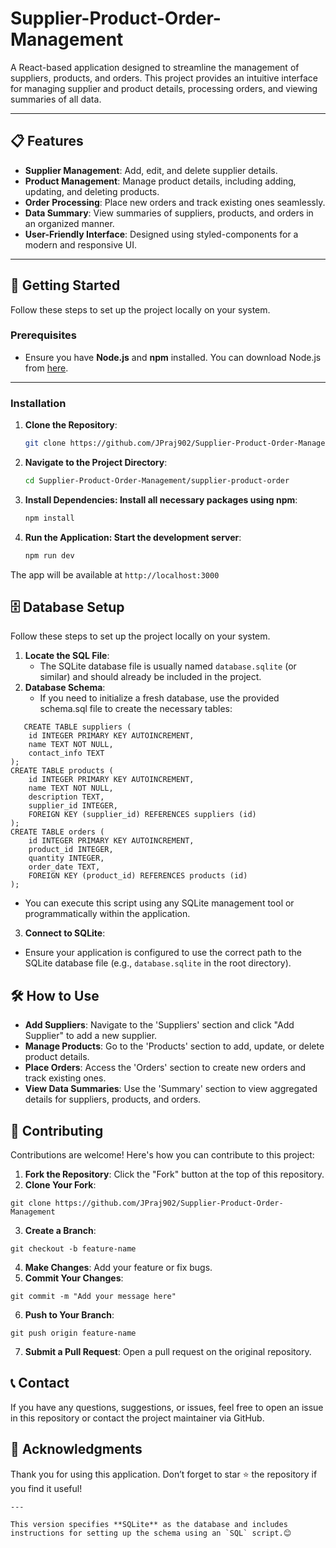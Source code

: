 # Supplier-Product-Order-Management

A React-based application designed to streamline the management of suppliers, products, and orders. This project provides an intuitive interface for managing supplier and product details, processing orders, and viewing summaries of all data.

---

## 📋 Features

- **Supplier Management**: Add, edit, and delete supplier details.
- **Product Management**: Manage product details, including adding, updating, and deleting products.
- **Order Processing**: Place new orders and track existing ones seamlessly.
- **Data Summary**: View summaries of suppliers, products, and orders in an organized manner.
- **User-Friendly Interface**: Designed using styled-components for a modern and responsive UI.

---

## 🚀 Getting Started

Follow these steps to set up the project locally on your system.

### Prerequisites

- Ensure you have **Node.js** and **npm** installed. You can download Node.js from [here](https://nodejs.org/).

---

### Installation

1. **Clone the Repository**:
   ```bash
   git clone https://github.com/JPraj902/Supplier-Product-Order-Management.git

2. **Navigate to the Project Directory**:
   ```bash
   cd Supplier-Product-Order-Management/supplier-product-order

3. **Install Dependencies: Install all necessary packages using npm**:
   ```bash
   npm install

4. **Run the Application: Start the development server**:
   ```bash
   npm run dev
The app will be available at `http://localhost:3000`

## 🗄️ Database Setup

Follow these steps to set up the project locally on your system.
1. **Locate the SQL File**:
   - The SQLite database file is usually named `database.sqlite` (or similar) and should already be included in the project.
2. **Database Schema**:
   - If you need to initialize a fresh database, use the provided schema.sql file to create the necessary tables:
```
   CREATE TABLE suppliers (
    id INTEGER PRIMARY KEY AUTOINCREMENT,
    name TEXT NOT NULL,
    contact_info TEXT
);
CREATE TABLE products (
    id INTEGER PRIMARY KEY AUTOINCREMENT,
    name TEXT NOT NULL,
    description TEXT,
    supplier_id INTEGER,
    FOREIGN KEY (supplier_id) REFERENCES suppliers (id)
);
CREATE TABLE orders (
    id INTEGER PRIMARY KEY AUTOINCREMENT,
    product_id INTEGER,
    quantity INTEGER,
    order_date TEXT,
    FOREIGN KEY (product_id) REFERENCES products (id)
);
```
- You can execute this script using any SQLite management tool or programmatically within the application.
3. **Connect to SQLite**:
- Ensure your application is configured to use the correct path to the SQLite database file (e.g., `database.sqlite` in the root directory).

## 🛠️ How to Use
- **Add Suppliers**: Navigate to the 'Suppliers' section and click "Add Supplier" to add a new supplier.
- **Manage Products**: Go to the 'Products' section to add, update, or delete product details.
- **Place Orders**: Access the 'Orders' section to create new orders and track existing ones.
- **View Data Summaries**: Use the 'Summary' section to view aggregated details for suppliers, products, and orders.

## 🤝 Contributing
Contributions are welcome! Here's how you can contribute to this project:
1. **Fork the Repository**: Click the "Fork" button at the top of this repository.
2. **Clone Your Fork**:
```
git clone https://github.com/JPraj902/Supplier-Product-Order-Management

```
3. **Create a Branch**:
```
git checkout -b feature-name

```
4. **Make Changes**: Add your feature or fix bugs.
5. **Commit Your Changes**:
```
git commit -m "Add your message here"

```
6. **Push to Your Branch**:
```
git push origin feature-name

```
7. **Submit a Pull Request**: Open a pull request on the original repository.

## 📞 Contact
If you have any questions, suggestions, or issues, feel free to open an issue in this repository or contact the project maintainer via GitHub.

## 🌟 Acknowledgments
Thank you for using this application. Don’t forget to star ⭐ the repository if you find it useful!
```
---

This version specifies **SQLite** as the database and includes instructions for setting up the schema using an `SQL` script.😊
```

